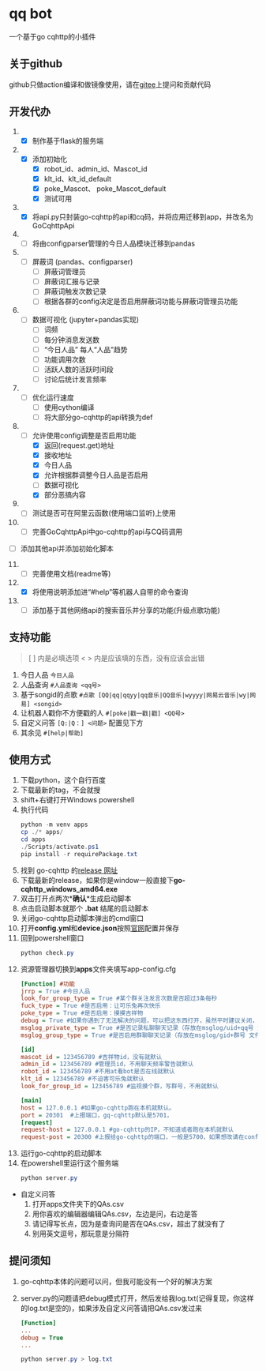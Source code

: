 # qq bot
一个基于go cqhttp的小插件
## 关于github
github只做action编译和做镜像使用，请在[gitee](https://gitee.com/pizero-hihi/qq-bot-api)上提问和贡献代码
 
## 开发代办
1. - [x] 制作基于flask的服务端
2. - [x] 添加初始化
      - [x] robot_id、admin_id、Mascot_id
      - [x] klt_id、klt_id_default
      - [x] poke_Mascot、 poke_Mascot_default
      - [x] 测试可用
3. - [x] 将api.py只封装go-cqhttp的api和cq码，并将应用迁移到app，并改名为GoCqhttpApi
4. - [ ] 将由configparser管理的今日人品模块迁移到pandas
5. - [ ] 屏蔽词 (pandas、configparser)
      - [ ] 屏蔽词管理员
      - [ ] 屏蔽词汇报与记录
      - [ ] 屏蔽词触发次数记录
      - [ ] 根据各群的config决定是否启用屏蔽词功能与屏蔽词管理员功能
6. - [ ] 数据可视化 (jupyter+pandas实现)
      - [ ] 词频
      - [ ] 每分钟消息发送数
      - [ ] “今日人品” 每人“人品”趋势
      - [ ] 功能调用次数
      - [ ] 活跃人数的活跃时间段
      - [ ] 讨论后统计发言频率
7. - [ ] 优化运行速度
      - [ ] 使用cython编译
      - [ ] 将大部分go-cqhttp的api转换为def
8. - [ ] 允许使用config调整是否启用功能
      - [x] 返回(request.get)地址
      - [x] 接收地址
      - [x] 今日人品
      - [x] 允许根据群调整今日人品是否启用
      - [ ] 数据可视化
      - [x] 部分恶搞内容
9. - [ ] 测试是否可在阿里云函数(使用端口监听)上使用
10. - [ ] 完善GoCqhttpApi中go-cqhttp的api与CQ码调用
   - [ ] 添加其他api并添加初始化脚本
11. - [ ] 完善使用文档(readme等)
12.  - [x] 将使用说明添加进“#help”等机器人自带的命令查询
13. - [ ] 添加基于其他网络api的搜索音乐并分享的功能(升级点歌功能)

## 支持功能

> [ ] 内是必填选项
> < > 内是应该填的东西，没有应该会出错

1. 今日人品 `今日人品`
2. 人品查询 `#人品查询 <qq号>`
3. 基于songid的点歌 `#点歌 [QQ|qq|qqyy|qq音乐|QQ音乐|wyyyy|网易云音乐|wy|网易] <songid>`
4. 让机器人戳你不方便戳的人 `#[poke|戳一戳|戳] <QQ号>`
5. 自定义问答 `[Q:|Q：] <问题>` 配置见下方
6. 其余见 `#[help|帮助]`

## 使用方式

1. 下载python，这个自行百度
2. 下载最新的tag，不会就搜
3. shift+右键打开Windows powershell
4. 执行代码
   ```powershell
   python -m venv apps
   cp ./* apps/
   cd apps
   ./Scripts/activate.ps1
   pip install -r requirePackage.txt
   ```
5. 找到 go-cqhttp 的[release 网址](https://github.com/Mrs4s/go-cqhttp/releases)
6. 下载最新的release，如果你是window一般直接下**go-cqhttp_windows_amd64.exe**
7. 双击打开点两次*__确认__*生成启动脚本
8. 点击启动脚本就那个 **.bat** 结尾的启动脚本
9. 关闭go-cqhttp启动脚本弹出的cmd窗口
10. 打开**config.yml**和**device.json**按照[官网](https://docs.go-cqhttp.org/guide/config.html#%E9%85%8D%E7%BD%AE%E4%BF%A1%E6%81%AF)配置并保存
11. 回到powershell窗口
    ```powershell
    python check.py
    ```
12. 资源管理器切换到**apps**文件夹填写app-config.cfg
    ```cfg
    [Function] #功能
    jrrp = True #今日人品
    look_for_group_type = True #某个群关注发言次数是否超过3条每秒
    fuck_type = True #是否启用：让可乐兔再次快乐
    poke_type = True #是否启用：摸摸吉祥物
    debug = True #如果你遇到了无法解决的问题，可以把这东西打开，虽然平时建议关闭，这东西可能会影响性能
    msglog_private_type = True #是否记录私聊聊天记录（存放在msglog/uid+qq号 文件夹中）
    msglog_group_type = True #是否启用群聊聊天记录（存放在msglog/gid+群号 文件夹中）
    
    [id]
    mascot_id = 123456789 #吉祥物id，没有就默认
    admin_id = 123456789 #管理员id，不用聊天频率警告就默认
    robot_id = 123456789 #不用at看bot是否在线就默认
    klt_id = 123456789 #不迫害可乐兔就默认
    look_for_group_id = 123456789 #监视摸个群，写群号，不用就默认
    
    [main]
    host = 127.0.0.1 #如果go-cqhttp跑在本机就默认。
    port = 20301  #上报端口，gq-cqhttp默认是5701，
    [request]
    request-host = 127.0.0.1 #go-cqhttp的IP，不知道或者跑在本机就默认
    request-post = 20300 #上报给go-cqhttp的端口，一般是5700，如果想改请在config.yml与这个同步改
    ```
13. 运行go-cqhttp的启动脚本
14. 在powershell里运行这个服务端
    ```powershell
    python server.py
    ```

- 自定义问答
  1. 打开apps文件夹下的QAs.csv
  2. 用你喜欢的编辑器编辑QAs.csv，左边是问，右边是答
  3. 请记得写长点，因为是查询问是否在QAs.csv，超出了就没有了
  4. 别用英文逗号，那玩意是分隔符

## 提问须知

1. go-cqhttp本体的问题可以问，但我可能没有一个好的解决方案
2. server.py的问题请把debug模式打开，然后发给我log.txt(记得复现，你这样的log.txt是空的)，如果涉及自定义问答请把QAs.csv发过来
   ```cfg
   [Function]
   ...
   debug = True
   ...
   ```

   ```powershell
   python server.py > log.txt
   ```